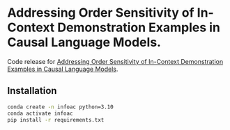 # Addressing Order Sensitivity of In-Context Demonstration Examples in Causal Language Models.

Code release for [Addressing Order Sensitivity of In-Context Demonstration Examples in Causal Language Models](https://arxiv.org/abs/2402.15637.pdf).

## Installation
```bash
conda create -n infoac python=3.10
conda activate infoac
pip install -r requirements.txt
